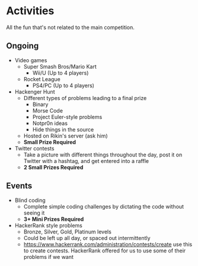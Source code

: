 # Activities
All the fun that's not related to the main competition.

## Ongoing
- Video games
  - Super Smash Bros/Mario Kart
    - Wii/U (Up to 4 players)
  - Rocket League
    - PS4/PC (Up to 4 players)
- Hackenger Hunt
  - Different types of problems leading to a final prize
    - Binary
    - Morse Code
    - Project Euler-style problems
    - Notpr0n ideas
    - Hide things in the source
  - Hosted on Rikin's server (ask him)
  - **Small Prize Required**
- Twitter contests
  - Take a picture with different things throughout the day,
    post it on Twitter with a hashtag, and get entered into a raffle
  - **2 Small Prizes Required**
    
## Events
- Blind coding
  - Complete simple coding challenges by dictating the code without seeing it
  - **3+ Mini Prizes Required**
- HackerRank style problems
  - Bronze, Silver, Gold, Platinum levels
  - Could be left up all day, or spaced out intermittently
  - https://www.hackerrank.com/administration/contests/create use this to create contests. HackerRank offered for us to use some of their problems if we want
